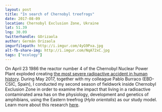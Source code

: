 ```yaml
---
layout: post
title: "In search of Chernobyl treefrogs"
date: 2017-08-09
location: Chernobyl Exclusion Zone, Ukraine 
lat: 51.39
lng: 30.09
twitterhandle: GOrizaola
author: Germán Orizaola 
imgurfilepath: http://i.imgur.com/4yG9Pxa.jpg
alt-fb-share-img: http://i.imgur.com/NqA72xC.jpg
tags: ["ecology"]
---
```


On April 23 1986 the reactor number 4 of the Chernobyl Nuclear Power Plant exploded creating [the most severe radioactive accident in human history](https://en.wikipedia.org/wiki/Chernobyl_disaster). During May 2017, together with my colleague Pablo Burraco (EBD-CSIC, Spain), I conducted my second season of fieldwork inside Chernobyl Exclusion Zone in order to examine the impact that living in a radioactive contaminated area has on the physiology, development and genetics of amphibians, using the Eastern treefrog (<i>Hyla orientalis</i>) as our study model. Learn more about this research [here](www.gorizaola.wordpress.com).
